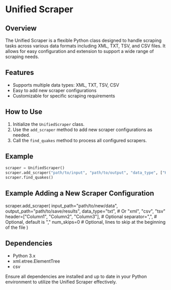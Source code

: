 # Unified Scraper

## Overview
The Unified Scraper is a flexible Python class designed to handle scraping tasks across various data formats including XML, TXT, TSV, and CSV files. It allows for easy configuration and extension to support a wide range of scraping needs.

## Features
- Supports multiple data types: XML, TXT, TSV, CSV
- Easy to add new scraper configurations
- Customizable for specific scraping requirements

## How to Use
1. Initialize the `UnifiedScraper` class.
2. Use the `add_scraper` method to add new scraper configurations as needed.
3. Call the `find_quakes` method to process all configured scrapers.

## Example
```python
scraper = UnifiedScraper()
scraper.add_scraper("path/to/input", "path/to/output", "data_type", ["Header1", "Header2"], ",", 0)
scraper.find_quakes()
```

## Example Adding a New Scraper Configuration

scraper.add_scraper(
    input_path="path/to/new/data",
    output_path="path/to/save/results",
    data_type="txt", # Or "xml", "csv", "tsv"
    header=["Column1", "Column2", "Column3"], # Optional
    separator=",", # Optional, default is ","
    num_skips=0 # Optional, lines to skip at the beginning of the file
)

## Dependencies

- Python 3.x
- xml.etree.ElementTree
- csv

Ensure all dependencies are installed and up to date in your Python environment to utilize the Unified Scraper effectively.
